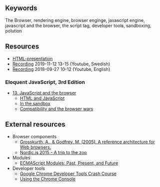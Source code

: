 ## Keywords
The Browser, rendering engine, browser enginge, javascript engine, javascript and the browser, the script tag, developer tools, sandboxing, polution

## Resources
- [HTML-presentation](https://rawgit.com/CS-LNU-Learning-Objects/client-side-javascript/master/lectures/01-browser/index.html#/)
- [Recording](https://youtu.be/na3eYE8j7hI) 2019-11-12 13-15 (Youtube, Swedish)
- [Recording](https://youtu.be/8k0-jp7pP-Y) 2018-09-27 10-12 (Youtube, English)



### Eloquent JavaScript, 3rd Edition

- [13. JavaScript and the browser](http://eloquentjavascript.net/13_browser.html)
    - [HTML and JavaScript](http://eloquentjavascript.net/13_browser.html#h_x9VDt2sTZZ)
    - [In the sandbox](http://eloquentjavascript.net/13_browser.html#h_xSthu5StoL)
    - [Compatibility and the browser wars](http://eloquentjavascript.net/13_browser.html#h_p42hxqLkOm)

## External resources
* Browser components
  * [Grosskurth, A., & Godfrey, M. (2005). A reference architecture for Web browsers.](http://grosskurth.ca/papers/browser-refarch.pdf)
  * [Nordic.js 2015 - A trip to the zoo](https://youtu.be/1kAkGWJZ6Zo)
* Modules
  * [ECMAScript Modules: Past, Present, and Future](https://youtu.be/3U3Av7tM7_U)
* Developer tools
  * [Google Chrome Developer Tools Crash Course](https://youtu.be/x4q86IjJFag)
  * [Using the Chrome Console](https://developer.chrome.com/devtools/docs/console)
